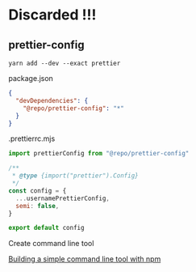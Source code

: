 # Discarded !!!

## prettier-config

```shell
yarn add --dev --exact prettier
```

package.json

```json
{
  "devDependencies": {
    "@repo/prettier-config": "*"
  }
}
```

.prettierrc.mjs

```js
import prettierConfig from "@repo/prettier-config"

/**
 * @type {import("prettier").Config}
 */
const config = {
  ...usernamePrettierConfig,
  semi: false,
}

export default config
```

Create command line tool

[Building a simple command line tool with npm](https://blog.npmjs.org/post/118810260230/building-a-simple-command-line-tool-with-npm)
